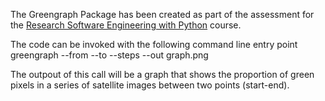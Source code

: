The Greengraph Package has been created as part of the assessment 
for the [Research Software Engineering with Python](development.rc.ucl.ac.uk/training/engineering) course.

The code can be invoked with the following command line entry point
greengraph --from <start> --to <end> --steps <numberOfSteps> --out graph.png

The outpout of this call will be a graph that shows the proportion of green
pixels in a series of satellite images between two points (start-end).